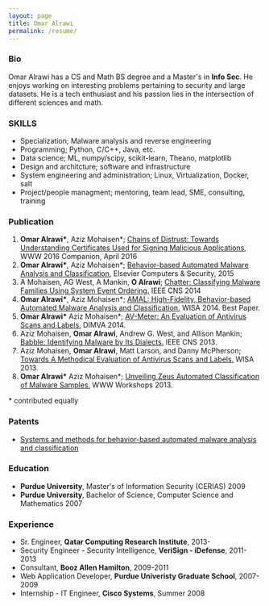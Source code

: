 ```yaml
---
layout: page
title: Omar Alrawi
permalink: /resume/
---
```


### Bio
Omar Alrawi has a CS and Math BS degree and a Master's in __Info Sec__. He enjoys working on interesting problems pertaining to security and large datasets. He is a tech enthusiast and his passion lies in the intersection of different sciences and math. 

### SKILLS
- Specialization; Malware analysis and reverse engineering
- Programming; Python, C/C++, Java, etc.
- Data science; ML, numpy/scipy, scikit-learn, Theano, matplotlib
- Design and architcture; software and infrastructure
- System engineering and administration; Linux, Virtualization, Docker, salt
- Project/people managment; mentoring, team lead, SME, consulting, training

### Publication 
1.  __Omar Alrawi*__, Aziz Mohaisen*; [Chains of Distrust: Towards Understanding Certificates Used for Signing Malicious Applications](/static/papers/malcert.pdf), WWW 2016 Companion, April 2016
1.  __Omar Alrawi*__, Aziz Mohaisen*; [Behavior-based Automated Malware Analysis and Classification](/static/papers/15-cose.pdf), Elsevier Computers & Security, 2015
2. A Mohaisen, AG West, A Mankin, __O Alrawi__; [Chatter: Classifying Malware Families Using System Event Ordering.](/static/papers/chatter-tr.pdf)  IEEE CNS 2014 
3. __Omar Alrawi*__, Aziz Mohaisen*; [AMAL: High-Fidelity, Behavior-based Automated Malware Analysis and Classification.](/static/papers/amal-wisa14.pdf)  WISA 2014. Best Paper. 
4. __Omar Alrawi*__ Aziz Mohaisen*; [AV-Meter: An Evaluation of Antivirus Scans and Labels.](/static/papers/avmeter-dimva.pdf)  DIMVA 2014.
5. Aziz Mohaisen, __Omar Alrawi__, Andrew G. West, and Allison Mankin; [Babble: Identifying Malware by Its Dialects.](/static/papers/babble-cns13.pdf)  IEEE CNS 2013.
6. Aziz Mohaisen, __Omar Alrawi__, Matt Larson, and Danny McPherson; [Towards A Methodical Evaluation of Antivirus Scans and Labels.](/static/papers/wisa2013labels.pdf) WISA 2013.
7. __Omar Alrawi*__ Aziz Mohaisen*; [Unveiling Zeus Automated Classification of Malware Samples.](/static/papers/unzeus_www13.pdf) WWW Workshops 2013.

<span class="red">* contributed equally</span>

### Patents
- [Systems and methods for behavior-based automated malware analysis and classification](https://www.google.com/patents/US20150244733)

### Education
- __Purdue University__, Master's of Information Security (CERIAS) 2009
- __Purdue University__, Bachelor of Science, Computer Science and Mathematics 2007

### Experience 
- Sr. Engineer, __Qatar Computing Research Institute__, 2013-
- Security Engineer - Security Intelligence, __VeriSign - iDefense__, 2011-2013
- Consultant, __Booz Allen Hamilton__, 2009-2011
- Web Application Developer, __Purdue Univeristy Graduate School__, 2007-2009
- Internship - IT Engineer, __Cisco Systems__, Summer 2008

